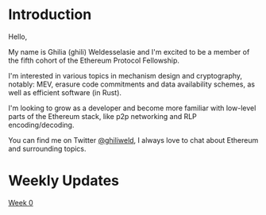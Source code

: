 # Introduction

Hello,

My name is Ghilia (ghili) Weldesselasie and I'm excited to be a member of the fifth cohort of the Ethereum Protocol Fellowship.

I'm interested in various topics in mechanism design and cryptography, notably: MEV, erasure code commitments and data availability schemes, as well as efficient software (in Rust).

I'm looking to grow as a developer and become more familiar with low-level parts of the Ethereum stack, like p2p networking and RLP encoding/decoding.

You can find me on Twitter [@ghiliweld](https://twitter.com/ghiliweld), I always love to chat about Ethereum and surrounding topics.

# Weekly Updates
[Week 0](https://hackmd.io/@ghili/HJoy-VBS0)
